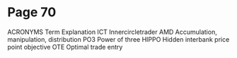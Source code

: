 # Page 70

ACRONYMS
Term Explanation
ICT Innercircletrader
AMD Accumulation, manipulation,
distribution
PO3 Power of three
HIPPO Hidden interbank price point
objective
OTE Optimal trade entry